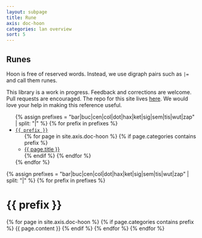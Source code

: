 ```yaml
---
layout: subpage
title: Rune
axis: doc-hoon
categories: lan overview
sort: 5
---
```


## Runes

Hoon is free of reserved words. Instead, we use digraph pairs such as `|=` and call them runes. 

This library is a work in progress. Feedback and corrections are welcome. Pull requests are encouraged. The repo for this site lives [here](https://github.com/urbit/urbit.github.io). We would love your help in making this reference useful.

<div class="subnav">
<ul>
{% assign prefixes = "bar|buc|cen|col|dot|hax|ket|sig|sem|tis|wut|zap" | split: "|" %}
{% for prefix in prefixes %}
<li>
<a href="#{{ prefix }}" class="section"><code>{{ prefix }}</code></a>
<a href="#" class="expand"></a>
<ul>
{% for page in site.axis.doc-hoon %}
{% if page.categories contains prefix %}
<li>
<a href="#{{ page.title }}">{{ page.title }}</a>
</li>
{% endif %}
{% endfor %}
</ul>
</li>
{% endfor %}
</ul>
</div>

{% assign prefixes = "bar|buc|cen|col|dot|hax|ket|sig|sem|tis|wut|zap" | split: "|" %}
{% for prefix in prefixes %}
<h1 id="{{ prefix }}">{{ prefix }}</h1>
{% for page in site.axis.doc-hoon %}
{% if page.categories contains prefix %}
{{ page.content }}
{% endif %}
{% endfor %}
{% endfor %}